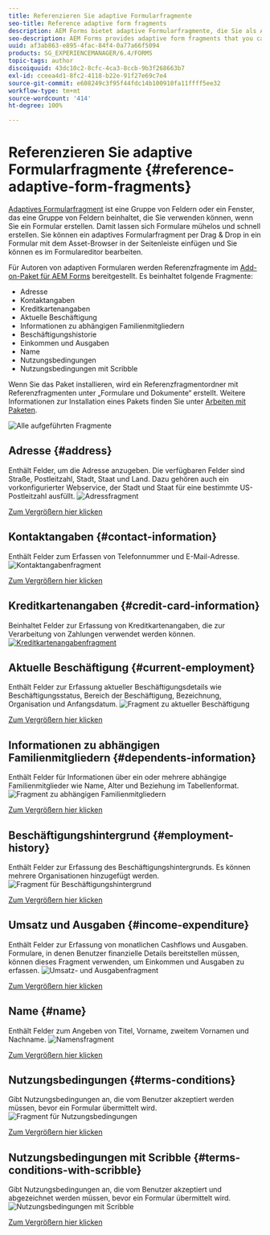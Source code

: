 ```yaml
---
title: Referenzieren Sie adaptive Formularfragmente
seo-title: Reference adaptive form fragments
description: AEM Forms bietet adaptive Formularfragmente, die Sie als Assets verwenden können, um ein Formular schnell zu erstellen.
seo-description: AEM Forms provides adaptive form fragments that you can use as assets to create a form quickly.
uuid: af3ab863-e895-4fac-84f4-0a77a66f5094
products: SG_EXPERIENCEMANAGER/6.4/FORMS
topic-tags: author
discoiquuid: 43dc10c2-8cfc-4ca3-8ccb-9b3f268663b7
exl-id: cceea4d1-8fc2-4118-b22e-91f27e69c7e4
source-git-commit: e608249c3f95f44fdc14b100910fa11ffff5ee32
workflow-type: tm+mt
source-wordcount: '414'
ht-degree: 100%

---
```


# Referenzieren Sie adaptive Formularfragmente {#reference-adaptive-form-fragments}

[Adaptives Formularfragment](/help/forms/using/adaptive-form-fragments.md) ist eine Gruppe von Feldern oder ein Fenster, das eine Gruppe von Feldern beinhaltet, die Sie verwenden können, wenn Sie ein Formular erstellen. Damit lassen sich Formulare mühelos und schnell erstellen. Sie können ein adaptives Formularfragment per Drag &amp; Drop in ein Formular mit dem Asset-Browser in der Seitenleiste einfügen und Sie können es im Formulareditor bearbeiten.

Für Autoren von adaptiven Formularen werden Referenzfragmente im [Add-on-Paket für AEM Forms](https://experienceleague.adobe.com/docs/experience-manager-release-information/aem-release-updates/forms-updates/aem-forms-releases.html?lang=de) bereitgestellt. Es beinhaltet folgende Fragmente:

* Adresse
* Kontaktangaben
* Kreditkartenangaben
* Aktuelle Beschäftigung
* Informationen zu abhängigen Familienmitgliedern
* Beschäftigungshistorie
* Einkommen und Ausgaben
* Name
* Nutzungsbedingungen
* Nutzungsbedingungen mit Scribble

Wenn Sie das Paket installieren, wird ein Referenzfragmentordner mit Referenzfragmenten unter „Formulare und Dokumente“ erstellt. Weitere Informationen zur Installation eines Pakets finden Sie unter [Arbeiten mit Paketen](/help/sites-administering/package-manager.md).

![Alle aufgeführten Fragmente](assets/ootb-frags.png)

## Adresse {#address}

Enthält Felder, um die Adresse anzugeben. Die verfügbaren Felder sind Straße, Postleitzahl, Stadt, Staat und Land. Dazu gehören auch ein vorkonfigurierter Webservice, der Stadt und Staat für eine bestimmte US-Postleitzahl ausfüllt.
![Adressfragment](assets/address.png)

[Zum Vergrößern hier klicken](assets/address.png)

## Kontaktangaben {#contact-information}

Enthält Felder zum Erfassen von Telefonnummer und E-Mail-Adresse.
![Kontaktangabenfragment](assets/contact-info.png)

[Zum Vergrößern hier klicken](assets/contact-info-1.png)

## Kreditkartenangaben {#credit-card-information}

Beinhaltet Felder zur Erfassung von Kreditkartenangaben, die zur Verarbeitung von Zahlungen verwendet werden können.
[ ![Kreditkartenangabenfragment](assets/cc-info.png)](assets/cc-info-1.png)

## Aktuelle Beschäftigung {#current-employment}

Enthält Felder zur Erfassung aktueller Beschäftigungsdetails wie Beschäftigungsstatus, Bereich der Beschäftigung, Bezeichnung, Organisation und Anfangsdatum.
![Fragment zu aktueller Beschäftigung](assets/current-emp.png)

[Zum Vergrößern hier klicken](assets/current-emp-1.png)

## Informationen zu abhängigen Familienmitgliedern {#dependents-information}

Enthält Felder für Informationen über ein oder mehrere abhängige Familienmitglieder wie Name, Alter und Beziehung im Tabellenformat.
![Fragment zu abhängigen Familienmitgliedern](assets/dependents-info.png)

[Zum Vergrößern hier klicken](assets/dependents-info-1.png)

## Beschäftigungshintergrund {#employment-history}

Enthält Felder zur Erfassung des Beschäftigungshintergrunds. Es können mehrere Organisationen hinzugefügt werden.
![Fragment für Beschäftigungshintergrund](assets/emp-history.png)

[Zum Vergrößern hier klicken](assets/emp-history-1.png)

## Umsatz und Ausgaben {#income-expenditure}

Enthält Felder zur Erfassung von monatlichen Cashflows und Ausgaben. Formulare, in denen Benutzer finanzielle Details bereitstellen müssen, können dieses Fragment verwenden, um Einkommen und Ausgaben zu erfassen.
![Umsatz- und Ausgabenfragment](assets/income.png)

[Zum Vergrößern hier klicken](assets/income-1.png)

## Name {#name}

Enthält Felder zum Angeben von Titel, Vorname, zweitem Vornamen und Nachname.
![Namensfragment](assets/name.png)

[Zum Vergrößern hier klicken](assets/name-1.png)

## Nutzungsbedingungen {#terms-conditions}

Gibt Nutzungsbedingungen an, die vom Benutzer akzeptiert werden müssen, bevor ein Formular übermittelt wird.
![Fragment für Nutzungsbedingungen](assets/tnc.png)

[Zum Vergrößern hier klicken](assets/tnc-1.png)

## Nutzungsbedingungen mit Scribble {#terms-conditions-with-scribble}

Gibt Nutzungsbedingungen an, die vom Benutzer akzeptiert und abgezeichnet werden müssen, bevor ein Formular übermittelt wird.
![Nutzungsbedingungen mit Scribble](assets/tnc-scribble.png)

[Zum Vergrößern hier klicken](assets/tnc-scribble-1.png)
